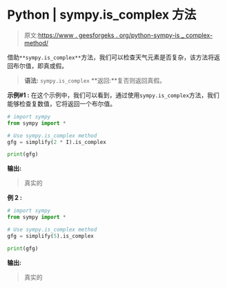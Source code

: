 # Python | sympy.is_complex 方法

> 原文:[https://www . geesforgeks . org/python-sympy-is _ complex-method/](https://www.geeksforgeeks.org/python-sympy-is_complex-method/)

借助`**sympy.is_complex**`方法，我们可以检查天气元素是否复杂，该方法将返回布尔值，即真或假。

> **语法:** `sympy.is_complex`
> **返回:**复否则返回真假。

**示例#1 :**
在这个示例中，我们可以看到，通过使用`sympy.is_complex`方法，我们能够检查复数值，它将返回一个布尔值。

```py
# import sympy
from sympy import *

# Use sympy.is_complex method
gfg = simplify(2 * I).is_complex

print(gfg)
```

**输出:**

> 真实的

**例 2 :**

```py
# import sympy
from sympy import *

# Use sympy.is_complex method
gfg = simplify(5).is_complex

print(gfg)
```

**输出:**

> 真实的